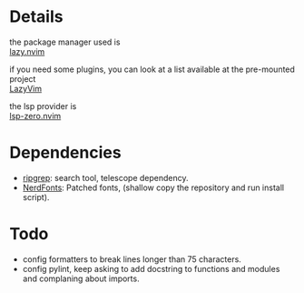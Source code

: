 # Details

the package manager used is  
[lazy.nvim](https://lazy.folke.io/)  

if you need some plugins, you can look at a list available at the pre-mounted project  
[LazyVim](https://www.lazyvim.org/)  

the lsp provider is  
[lsp-zero.nvim](https://lsp-zero.netlify.app/docs/introduction.html)

# Dependencies
- [ripgrep](https://github.com/BurntSushi/ripgrep?tab=readme-ov-file#installation): search tool, telescope dependency.
- [NerdFonts](https://github.com/ryanoasis/nerd-fonts): Patched fonts, (shallow copy the repository and run install script).

# Todo
- config formatters to break lines longer than 75 characters.
- config pylint, keep asking to add docstring to functions and modules and complaning about imports.
